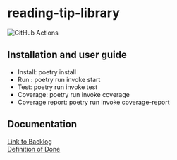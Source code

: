 # reading-tip-library
![GitHub Actions](https://github.com/asianomainen/reading-tip-library/workflows/CI/badge.svg)  


## Installation and user guide
-  Install: poetry install
-  Run : poetry run invoke start
-  Test: poetry run invoke test
-  Coverage: poetry run invoke coverage
-  Coverage report: poetry run invoke coverage-report

## Documentation
[Link to Backlog](https://docs.google.com/spreadsheets/d/1A3XL6Ixnftyqe45tI8JnFBjwFhiAg_5na4TVUxUSTFI/edit?usp=sharing)  
[Definition of Done](https://github.com/asianomainen/reading-tip-library/blob/main/Documentation/definitionofdone.md)
